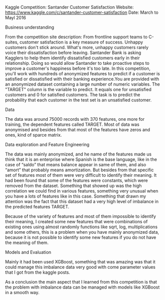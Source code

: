 Kaggle Competition: Santander Customer Satisfaction
Website: https://www.kaggle.com/c/santander-customer-satisfaction
Date: March to Mayl 2016

Business understanding

From the competition site description:
From frontline support teams to C-suites, customer satisfaction is a key measure of success. Unhappy customers don't stick around. What's more, unhappy customers rarely voice their dissatisfaction before leaving.
Santander Bank is asking Kagglers to help them identify dissatisfied customers early in their relationship. Doing so would allow Santander to take proactive steps to improve a customer's happiness before it's too late.
In this competition, you'll work with hundreds of anonymized features to predict if a customer is satisfied or dissatisfied with their banking experience.You are provided with an anonymized dataset containing a large number of numeric variables. The "TARGET" column is the variable to predict. It equals one for unsatisfied customers and 0 for satisfied customers.
The task is to predict the probability that each customer in the test set is an unsatisfied customer.

Data

The data was around 75000 records with 370 features, one more for training, the dependent features called TARGET. Most of data was anonymised and besides  from that most of the features have zeros and ones, kind of sparce matrix.

Data exploration and Feature Engineering

The data was mainly anonymized, and he name of the features made us think that it is an enterprise where Spanish is the base language, like in the case of “saldo” that means balance appear in same of them, and also “amort” that probably means amortization. But besides from that specific set of features most of them were very difficult to identify their meaning. It had been found that some of the features were constants, which were removed from the dataset. Something that showed up was the high correlation we could find in various features, something very unusual when you have a lots of features like in this case. Something that drawn my attention was the fact that this dataset had a very high level of imbalance in the predicted features TARGET.

Because of the variety of features and most of them impossible to identify their meaning, I created some new features that were combinations of existing ones using almost randomly functions like sqrt, log, multiplications and some others, this is a problem when you have mainly anonymized data, because it is not possible to identify some new features if you do not have the meaning of them.


Models and Evaluation

Mainly it had been used XGBoost, something that was amazing was that it could manage this imbalance data very good with come parameter values that I got from the kaggle posts.

As a conclusion the main aspect that I learned from this competition is that the problem with imbalance data can be managed with models like XGBoost in a smooth way.



